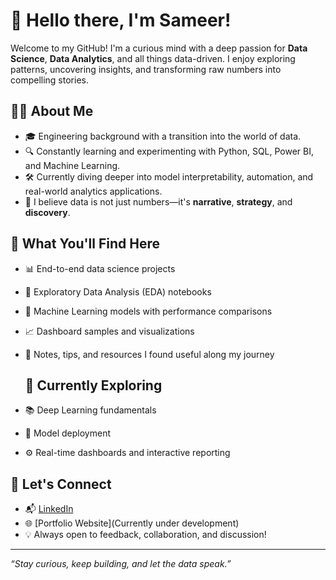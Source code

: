 # 👋 Hello there, I'm Sameer!

Welcome to my GitHub! I'm a curious mind with a deep passion for **Data Science**, **Data Analytics**, and all things data-driven. I enjoy exploring patterns, uncovering insights, and transforming raw numbers into compelling stories.

## 👨‍💻 About Me

- 🎓 Engineering background with a transition into the world of data.
- 🔍 Constantly learning and experimenting with Python, SQL, Power BI, and Machine Learning.
- 🛠️ Currently diving deeper into model interpretability, automation, and real-world analytics applications.
- 🎯 I believe data is not just numbers—it's **narrative**, **strategy**, and **discovery**.

## 📌 What You'll Find Here

- 📊 End-to-end data science projects
- 📁 Exploratory Data Analysis (EDA) notebooks
- 🤖 Machine Learning models with performance comparisons
- 📈 Dashboard samples and visualizations
- 🧠 Notes, tips, and resources I found useful along my journey

  ## 🌱 Currently Exploring

- 📚 Deep Learning fundamentals
- 🔄 Model deployment
- ⚙️ Real-time dashboards and interactive reporting

## 🤝 Let's Connect

- 📬 [LinkedIn](www.linkedin.com/in/sameer-hate)
- 🌐 [Portfolio Website](Currently under development)
- 💡 Always open to feedback, collaboration, and discussion!

---

_“Stay curious, keep building, and let the data speak.”_
